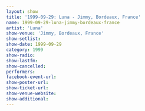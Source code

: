 ```yaml
---
layout: show
title: '1999-09-29: Luna - Jimmy, Bordeaux, France'
name: 1999-09-29-luna-jimmy-bordeaux-france
artist: 'Luna'
show-venue: 'Jimmy, Bordeaux, France'
show-setlist: 
show-date: 1999-09-29
category: 1999
show-radio: 
show-lastfm: 
show-cancelled: 
performers: 
facebook-event-url: 
show-poster-url: 
show-ticket-url: 
show-venue-website: 
show-additional: 
---
```


